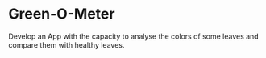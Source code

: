 # Green-O-Meter
Develop an App with the capacity to analyse the colors of some leaves and compare them with healthy leaves.
